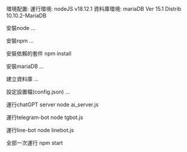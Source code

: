 環境配置:
運行環境: nodeJS v18.12.1
資料庫環境: mariaDB Ver 15.1 Distrib 10.10.2-MariaDB

安裝node
...

安裝npm
...

安裝依賴的套件
npm install


安裝mariaDB
...

建立資料庫
...

設定設置檔(config.json)
...


運行chatGPT server
node ai_server.js


運行telegram-bot
node tgbot.js


運行line-bot
node linebot.js


全部一次運行
npm start
